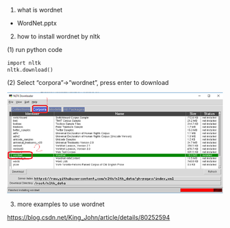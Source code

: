 1. what is wordnet

* WordNet.pptx

2. how to install wordnet by nltk

(1) run python code

```
import nltk
nltk.download()
```


(2) Select “corpora”->”wordnet”, press enter to download


![alt tag](wordnet_install.png)



3. more examples to use wordnet

https://blog.csdn.net/King_John/article/details/80252594